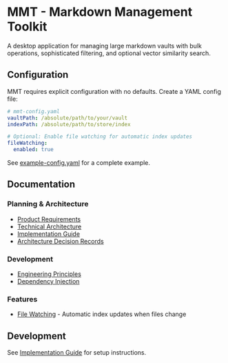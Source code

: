 # MMT - Markdown Management Toolkit

A desktop application for managing large markdown vaults with bulk operations, sophisticated filtering, and optional vector similarity search.

## Configuration

MMT requires explicit configuration with no defaults. Create a YAML config file:

```yaml
# mmt-config.yaml
vaultPath: /absolute/path/to/your/vault
indexPath: /absolute/path/to/store/index

# Optional: Enable file watching for automatic index updates
fileWatching:
  enabled: true
```

See [example-config.yaml](example-config.yaml) for a complete example.

## Documentation

### Planning & Architecture
- [Product Requirements](docs/planning/PRD.md)
- [Technical Architecture](docs/planning/technical-architecture.md)
- [Implementation Guide](docs/planning/implementation-guide.md)
- [Architecture Decision Records](docs/adr/README.md)

### Development
- [Engineering Principles](docs/building/principles.md)
- [Dependency Injection](docs/building/dependency-injection.md)

### Features
- [File Watching](docs/features/file-watching.md) - Automatic index updates when files change

## Development

See [Implementation Guide](docs/planning/implementation-guide.md) for setup instructions.